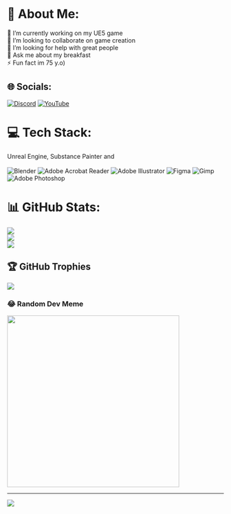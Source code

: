 # 💫 About Me:
🔭 I’m currently working on my UE5 game<br>👯 I’m looking to collaborate on game creation<br>🤝 I’m looking for help with great people<br>💬 Ask me about my breakfast<br>⚡ Fun fact im 75 y.o)


## 🌐 Socials:
[![Discord](https://img.shields.io/badge/Discord-%237289DA.svg?logo=discord&logoColor=white)](https://discord.gg/keksik6065) [![YouTube](https://img.shields.io/badge/YouTube-%23FF0000.svg?logo=YouTube&logoColor=white)]([www.youtube.com/@diaba4032](https://www.youtube.com/@diaba4032)) 

# 💻 Tech Stack:
Unreal Engine, Substance Painter and <br/> <br/>
![Blender](https://img.shields.io/badge/blender-%23F5792A.svg?style=plastic&logo=blender&logoColor=white) ![Adobe Acrobat Reader](https://img.shields.io/badge/Adobe%20Acrobat%20Reader-EC1C24.svg?style=plastic&logo=Adobe%20Acrobat%20Reader&logoColor=white) ![Adobe Illustrator](https://img.shields.io/badge/adobe%20illustrator-%23FF9A00.svg?style=plastic&logo=adobe%20illustrator&logoColor=white) ![Figma](https://img.shields.io/badge/figma-%23F24E1E.svg?style=plastic&logo=figma&logoColor=white) ![Gimp](https://img.shields.io/badge/Gimp-657D8B?style=plastic&logo=gimp&logoColor=FFFFFF) ![Adobe Photoshop](https://img.shields.io/badge/adobe%20photoshop-%2331A8FF.svg?style=plastic&logo=adobe%20photoshop&logoColor=white)
# 📊 GitHub Stats:
![](https://github-readme-stats.vercel.app/api?username=AndreyZagorodnyy&theme=tokyonight&hide_border=false&include_all_commits=true&count_private=true)<br/>
![](https://github-readme-streak-stats.herokuapp.com/?user=AndreyZagorodnyy&theme=tokyonight&hide_border=false)<br/>
![](https://github-readme-stats.vercel.app/api/top-langs/?username=AndreyZagorodnyy&theme=tokyonight&hide_border=false&include_all_commits=true&count_private=true&layout=compact)

## 🏆 GitHub Trophies
![](https://github-profile-trophy.vercel.app/?username=AndreyZagorodnyy&theme=tokyonight&no-frame=false&no-bg=true&margin-w=4)

### 😂 Random Dev Meme
<img src='https://randommeme-five.vercel.app/' style="height: 400px;"/>

---
[![](https://visitcount.itsvg.in/api?id=AndreyZagorodnyy&icon=5&color=0)](https://visitcount.itsvg.in)

<!-- Proudly created with GPRM ( https://gprm.itsvg.in ) -->
